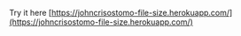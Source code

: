 Try it here
[https://johncrisostomo-file-size.herokuapp.com/](https://johncrisostomo-file-size.herokuapp.com/)
